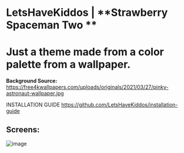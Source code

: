  **LetsHaveKiddos** | **Strawberry Spaceman Two **
===========================

Just a theme made from a color palette from a wallpaper. 
===========================

**Background Source:** https://free4kwallpapers.com/uploads/originals/2021/03/27/pinky-astronaut-wallpaper.jpg

INSTALLATION GUIDE
https://github.com/LetsHaveKiddos/installation-guide

## Screens:

![image](screenshots/reddit-screenshots.png)
